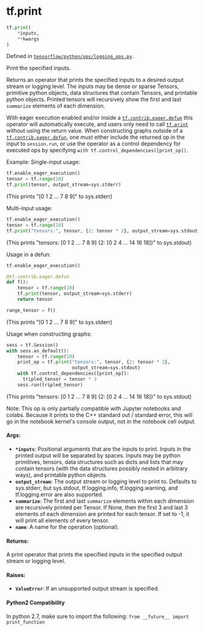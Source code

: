 <div itemscope itemtype="http://developers.google.com/ReferenceObject">
<meta itemprop="name" content="tf.print" />
<meta itemprop="path" content="Stable" />
</div>

# tf.print

``` python
tf.print(
    *inputs,
    **kwargs
)
```



Defined in [`tensorflow/python/ops/logging_ops.py`](/code/stable/tensorflow/python/ops/logging_ops.py).

Print the specified inputs.

Returns an operator that prints the specified inputs to a desired
output stream or logging level. The inputs may be dense or sparse Tensors,
primitive python objects, data structures that contain Tensors, and printable
python objects. Printed tensors will recursively show the first and last
`summarize` elements of each dimension.

With eager execution enabled and/or inside a <a href="../tf/contrib/eager/defun.md"><code>tf.contrib.eager.defun</code></a> this
operator will automatically execute, and users only need to call <a href="../tf/print.md"><code>tf.print</code></a>
without using the return value. When constructing graphs outside of a
<a href="../tf/contrib/eager/defun.md"><code>tf.contrib.eager.defun</code></a>, one must either include the returned op
in the input to `session.run`, or use the operator as a control dependency for
executed ops by specifying `with tf.control_dependencies([print_op])`.



Example:
  Single-input usage:
  ```python
  tf.enable_eager_execution()
  tensor = tf.range(10)
  tf.print(tensor, output_stream=sys.stderr)
  ```
  (This prints "[0 1 2 ... 7 8 9]" to sys.stderr)

  Multi-input usage:
  ```python
  tf.enable_eager_execution()
  tensor = tf.range(10)
  tf.print("tensors:", tensor, {2: tensor * 2}, output_stream=sys.stdout)
  ```
  (This prints "tensors: [0 1 2 ... 7 8 9] {2: [0 2 4 ... 14 16 18]}" to
  sys.stdout)

  Usage in a defun:
  ```python
  tf.enable_eager_execution()

  @tf.contrib.eager.defun
  def f():
      tensor = tf.range(10)
      tf.print(tensor, output_stream=sys.stderr)
      return tensor

  range_tensor = f()
  ```
  (This prints "[0 1 2 ... 7 8 9]" to sys.stderr)

  Usage when constructing graphs:
  ```python
  sess = tf.Session()
  with sess.as_default():
      tensor = tf.range(10)
      print_op = tf.print("tensors:", tensor, {2: tensor * 2},
                          output_stream=sys.stdout)
      with tf.control_dependencies([print_op]):
        tripled_tensor = tensor * 3
      sess.run(tripled_tensor)
  ```
  (This prints "tensors: [0 1 2 ... 7 8 9] {2: [0 2 4 ... 14 16 18]}" to
  sys.stdout)

Note: This op is only partially compatible with Jupyter notebooks and colabs.
  Because it prints to the C++ standard out / standard error, this will go
  in the notebook kernel's console output, not in the notebook cell output.

#### Args:

* <b>`*inputs`</b>: Positional arguments that are the inputs to print. Inputs in the
    printed output will be separated by spaces. Inputs may be python
    primitives, tensors, data structures such as dicts and lists that
    may contain tensors (with the data structures possibly nested in
    arbitrary ways), and printable python objects.
* <b>`output_stream`</b>: The output stream or logging level to print to. Defaults to
    sys.stderr, but sys.stdout, tf.logging.info, tf.logging.warning, and
    tf.logging.error are also supported.
* <b>`summarize`</b>: The first and last `summarize` elements within each dimension are
    recursively printed per Tensor. If None, then the first 3 and last 3
    elements of each dimension are printed for each tensor. If set to -1, it
    will print all elements of every tensor.
* <b>`name`</b>: A name for the operation (optional).


#### Returns:

A print operator that prints the specified inputs in the specified output
stream or logging level.


#### Raises:

* <b>`ValueError`</b>: If an unsupported output stream is specified.

#### Python2 Compatibility
In python 2.7, make sure to import the following:
`from __future__ import print_function`

